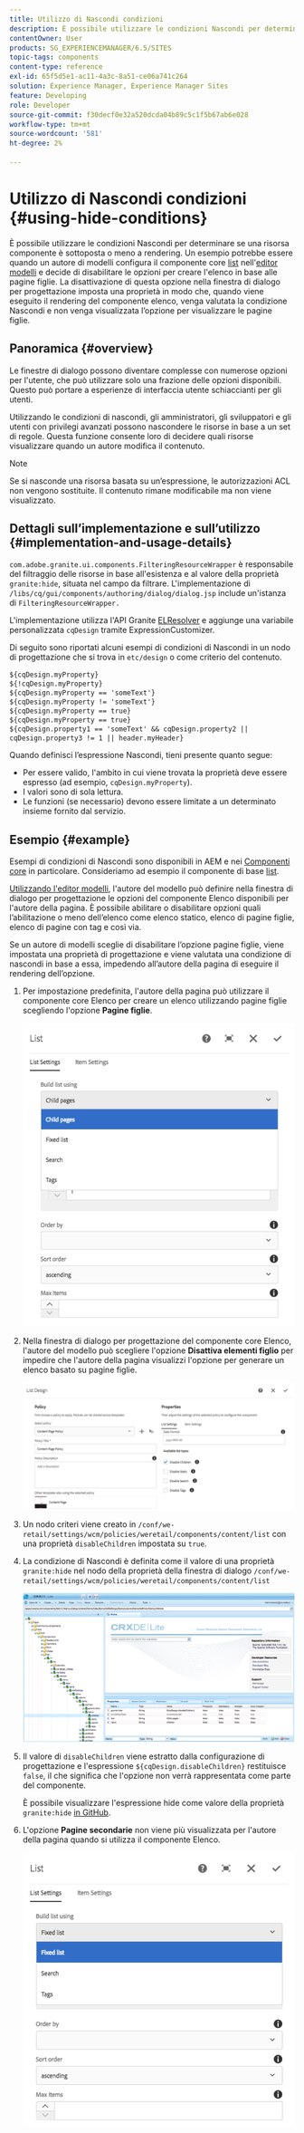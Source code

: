 ```yaml
---
title: Utilizzo di Nascondi condizioni
description: È possibile utilizzare le condizioni Nascondi per determinare se una risorsa componente è sottoposta o meno a rendering.
contentOwner: User
products: SG_EXPERIENCEMANAGER/6.5/SITES
topic-tags: components
content-type: reference
exl-id: 65f5d5e1-ac11-4a3c-8a51-ce06a741c264
solution: Experience Manager, Experience Manager Sites
feature: Developing
role: Developer
source-git-commit: f30decf0e32a520dcda04b89c5c1f5b67ab6e028
workflow-type: tm+mt
source-wordcount: '581'
ht-degree: 2%

---
```


# Utilizzo di Nascondi condizioni {#using-hide-conditions}

È possibile utilizzare le condizioni Nascondi per determinare se una risorsa componente è sottoposta o meno a rendering. Un esempio potrebbe essere quando un autore di modelli configura il componente core [list](https://experienceleague.adobe.com/docs/experience-manager-core-components/using/wcm-components/list.html?lang=it) nell&#39;[editor modelli](/help/sites-authoring/templates.md) e decide di disabilitare le opzioni per creare l&#39;elenco in base alle pagine figlie. La disattivazione di questa opzione nella finestra di dialogo per progettazione imposta una proprietà in modo che, quando viene eseguito il rendering del componente elenco, venga valutata la condizione Nascondi e non venga visualizzata l’opzione per visualizzare le pagine figlie.

## Panoramica {#overview}

Le finestre di dialogo possono diventare complesse con numerose opzioni per l&#39;utente, che può utilizzare solo una frazione delle opzioni disponibili. Questo può portare a esperienze di interfaccia utente schiaccianti per gli utenti.

Utilizzando le condizioni di nascondi, gli amministratori, gli sviluppatori e gli utenti con privilegi avanzati possono nascondere le risorse in base a un set di regole. Questa funzione consente loro di decidere quali risorse visualizzare quando un autore modifica il contenuto.

>[!NOTE]
>
>Se si nasconde una risorsa basata su un’espressione, le autorizzazioni ACL non vengono sostituite. Il contenuto rimane modificabile ma non viene visualizzato.

## Dettagli sull’implementazione e sull’utilizzo {#implementation-and-usage-details}

`com.adobe.granite.ui.components.FilteringResourceWrapper` è responsabile del filtraggio delle risorse in base all&#39;esistenza e al valore della proprietà `granite:hide`, situata nel campo da filtrare. L&#39;implementazione di `/libs/cq/gui/components/authoring/dialog/dialog.jsp` include un&#39;istanza di `FilteringResourceWrapper.`

L&#39;implementazione utilizza l&#39;API Granite [ELResolver](https://developer.adobe.com/experience-manager/reference-materials/6-5/granite-ui/api/jcr_root/libs/granite/ui/docs/server/el.html) e aggiunge una variabile personalizzata `cqDesign` tramite ExpressionCustomizer.

Di seguito sono riportati alcuni esempi di condizioni di Nascondi in un nodo di progettazione che si trova in `etc/design` o come criterio del contenuto.

```
${cqDesign.myProperty}
${!cqDesign.myProperty}
${cqDesign.myProperty == 'someText'}
${cqDesign.myProperty != 'someText'}
${cqDesign.myProperty == true}
${cqDesign.myProperty == true}
${cqDesign.property1 == 'someText' && cqDesign.property2 || cqDesign.property3 != 1 || header.myHeader}
```

Quando definisci l’espressione Nascondi, tieni presente quanto segue:

* Per essere valido, l&#39;ambito in cui viene trovata la proprietà deve essere espresso (ad esempio, `cqDesign.myProperty`).
* I valori sono di sola lettura.
* Le funzioni (se necessario) devono essere limitate a un determinato insieme fornito dal servizio.

## Esempio {#example}

Esempi di condizioni di Nascondi sono disponibili in AEM e nei [Componenti core](https://experienceleague.adobe.com/docs/experience-manager-core-components/using/introduction.html?lang=it) in particolare. Consideriamo ad esempio il componente di base [list](https://experienceleague.adobe.com/docs/experience-manager-core-components/using/wcm-components/list.html?lang=it).

[Utilizzando l&#39;editor modelli](/help/sites-authoring/templates.md), l&#39;autore del modello può definire nella finestra di dialogo per progettazione le opzioni del componente Elenco disponibili per l&#39;autore della pagina. È possibile abilitare o disabilitare opzioni quali l’abilitazione o meno dell’elenco come elenco statico, elenco di pagine figlie, elenco di pagine con tag e così via.

Se un autore di modelli sceglie di disabilitare l’opzione pagine figlie, viene impostata una proprietà di progettazione e viene valutata una condizione di nascondi in base a essa, impedendo all’autore della pagina di eseguire il rendering dell’opzione.

1. Per impostazione predefinita, l&#39;autore della pagina può utilizzare il componente core Elenco per creare un elenco utilizzando pagine figlie scegliendo l&#39;opzione **Pagine figlie**.

   ![chlimage_1-218](assets/chlimage_1-218.png)

1. Nella finestra di dialogo per progettazione del componente core Elenco, l&#39;autore del modello può scegliere l&#39;opzione **Disattiva elementi figlio** per impedire che l&#39;autore della pagina visualizzi l&#39;opzione per generare un elenco basato su pagine figlie.

   ![chlimage_1-219](assets/chlimage_1-219.png)

1. Un nodo criteri viene creato in `/conf/we-retail/settings/wcm/policies/weretail/components/content/list` con una proprietà `disableChildren` impostata su `true`.
1. La condizione di Nascondi è definita come il valore di una proprietà `granite:hide` nel nodo della proprietà della finestra di dialogo `/conf/we-retail/settings/wcm/policies/weretail/components/content/list`

   ![chlimage_1-220](assets/chlimage_1-220.png)

1. Il valore di `disableChildren` viene estratto dalla configurazione di progettazione e l&#39;espressione `${cqDesign.disableChildren}` restituisce `false`, il che significa che l&#39;opzione non verrà rappresentata come parte del componente.

   È possibile visualizzare l&#39;espressione hide come valore della proprietà `granite:hide` [in GitHub](https://github.com/adobe/aem-core-wcm-components/blob/main/content/src/content/jcr_root/apps/core/wcm/components/list/v1/list/_cq_dialog/.content.xml#L40).

1. L&#39;opzione **Pagine secondarie** non viene più visualizzata per l&#39;autore della pagina quando si utilizza il componente Elenco.

   ![chlimage_1-221](assets/chlimage_1-221.png)
